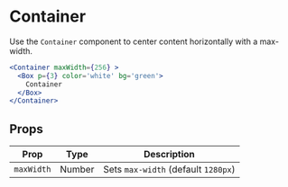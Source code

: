 # Container

Use the `Container` component to center content horizontally with a max-width.

```.jsx
<Container maxWidth={256} >
  <Box p={3} color='white' bg='green'>
    Container
  </Box>
</Container>
```

## Props

| Prop       | Type   | Description                         |
| ---------- | ------ | ----------------------------------- |
| `maxWidth` | Number | Sets `max-width` (default `1280px`) |
